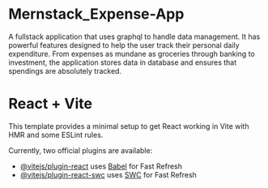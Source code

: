 # Mernstack_Expense-App

A fullstack application that uses graphql to handle
data management. It has powerful features designed to
help the user track their personal daily expenditure. From expenses as mundane as groceries through banking to investment, the application stores data in database and ensures that spendings are absolutely tracked.

# React + Vite

This template provides a minimal setup to get React working in Vite with HMR and some ESLint rules.

Currently, two official plugins are available:

- [@vitejs/plugin-react](https://github.com/vitejs/vite-plugin-react/blob/main/packages/plugin-react/README.md) uses [Babel](https://babeljs.io/) for Fast Refresh
- [@vitejs/plugin-react-swc](https://github.com/vitejs/vite-plugin-react-swc) uses [SWC](https://swc.rs/) for Fast Refresh
